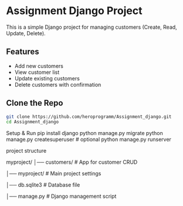 # Assignment Django Project

This is a simple Django project for managing customers (Create, Read, Update, Delete).

## Features
- Add new customers  
- View customer list  
- Update existing customers  
- Delete customers with confirmation  

## Clone the Repo
```bash
git clone https://github.com/heroprogramm/Assignment_django.git
cd Assignment_django

````
Setup & Run
pip install django
python manage.py migrate
python manage.py createsuperuser   # optional
python manage.py runserver

project structure

myproject/
│── customers/  # App for customer CRUD

│── myproject/ # Main project settings

│── db.sqlite3 # Database file

│── manage.py # Django management script







